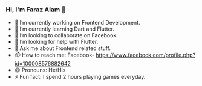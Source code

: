 ### Hi, I'm Faraz Alam 👋




- 🔭 I’m currently working on Frontend Development.
- 🌱 I’m currently learning Dart and Flutter.
- 👯 I’m looking to collaborate on Facebook.
- 🤔 I’m looking for help with Flutter.
- 💬 Ask me about Frontend related stuff. 
- 📫 How to reach me: Facebook- https://www.facebook.com/profile.php?id=100008576882642
- 😄 Pronouns: He/His
- ⚡ Fun fact: I spend 2 hours playing games everyday.

